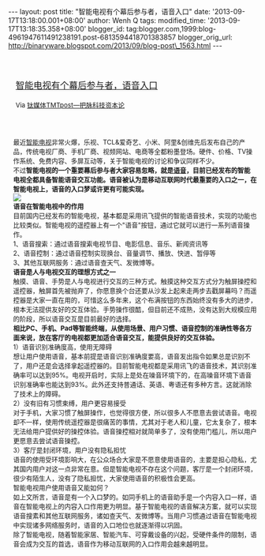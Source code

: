 --- layout: post title: "智能电视有个幕后参与者，语音入口" date:
'2013-09-17T13:18:00.001+08:00' author: Wenh Q tags: modified\_time:
'2013-09-17T13:18:35.358+08:00' blogger\_id:
tag:blogger.com,1999:blog-4961947611491238191.post-6813594418701383857
blogger\_orig\_url:
http://binaryware.blogspot.com/2013/09/blog-post\_1563.html ---
<div style="margin: 10px; padding: 5px;">

<div style="font-size: 18px;">

[\
智能电视有个幕后参与者，语音入口](http://www.tmtpost.com/63548.html)

</div>

<div style="font-size: 13px;">

Via [钛媒体TMTpost—把脉科技资本论](http://www.tmtpost.com/)

</div>

</div>

<div style="font-size: 13px; padding: 15px 0 10px 10px;">

最近[智能电视](http://www.tmtpost.com/tag/smart-tv "查看 智能电视 中的全部文章")非常火爆，乐视、TCL&爱奇艺、小米、阿里&创维先后发布自己的产品，传统电视厂商、手机厂商、视频网站、电商等全都粉墨登场。硬件、价格、TV操作系统、免费内容、多屏互动等，关于智能电视的讨论和争议同样不少。\
不过**智能电视的一个重要幕后参与者大家容易忽略，就是[语音](http://www.tmtpost.com/tag/%E8%AF%AD%E9%9F%B3 "查看 语音 中的全部文章")，目前已经发布的智能电视全都具备智能语音交互功能。语音被认为是移动互联网时代最重要的入口之一，在智能电视上，语音的入口梦或许更有可能实现。**\
![](http://www.huxiu.com/upload/20130915/13792574237890.jpg)\
**语音在智能电视中的作用**\
目前国内已经发布的智能电视，基本都是采用讯飞提供的智能语音技术，实现的功能也比较类似。智能电视的遥控器上有一个"语音"按钮，通过它就可以进行一系列语音操作。\
1、语音搜索：通过语音搜索电视节目、电影信息、音乐、新闻资讯等\
2、语音控制：通过语音控制实现换台、音量调节、播放、快进、暂停等\
3、其他互联网服务：通过语音查天气、发微博等。\
**语音是人与电视交互的理想方式之一**\
触摸、语音、手势是人与电视进行交互的三种方式。触摸这种交互方式分为触屏操控和遥控器，触屏首先被抛弃了，你愿意换个台还要从沙发上起来走两步去戳屏幕吗？而遥控器是大家一直在用的，可惜这么多年来，这个布满按钮的东西始终没有多大的进步，根本无法提供友好的交互体验。手势操作很酷，但目前还不成熟，没有达到大规模应用的阶段，所以语音交互是目前最好的选择。\
**相比PC、手机、Pad等智能终端，从使用场景、用户习惯、语音控制的准确性等各方面来说，放在客厅的电视都更加适合语音交互，能提供良好的交互体验。**\
1）语音识别准确度高，使用无障碍\
想让用户使用语音，基本前提是语音识别准确度要高，语音发出指令如果总是识别不了，用户还是会选择拿起遥控器的。目前智能电视都是采用讯飞的语音技术，其识别准确率可以达到95%。电视开启时，实际上是处在噪音环境下的，在高噪音环境下语音识别准确率也能达到93%。此外还支持普通话、英语、粤语还有多种方言。这就消除了技术上的障碍。\
2）没有旧有习惯束缚，用户更容易接受\
对于手机，大家习惯了触屏操作，也觉得很方便，所以很多人不愿意去尝试语音。电视却不一样，使用传统遥控器是很痛苦的事情，尤其对于老人和儿童，它太复杂了，根本无法给用户提供好的操控体验。语音操控相对就简单多了，没有使用门槛儿，所以用户更愿意去尝试语音操控。\
3）客厅是封闭环境，用户没有隐私担忧\
语音的使用受环境影响大，在公众场合大家是不愿意使用语音的，主要是担心隐私，尤其国内用户对这一点非常在意。但是智能电视不存在这个问题，客厅是一个封闭环境，很少有陌生人，没有了隐私担忧，大家使用语音的积极性会更高。\
智能电视用户使用语音又能如何？\
如上文所言，语音是有一个入口梦的。如同手机上的语音助手是一个内容入口一样，语音在智能电视上的内容入口作用更为明显。基于智能电视的语音解决方案，就可以实现语音搜素和其他互联网服务，诸如查天气、发微博等。当用户习惯通过语音在智能电视中实现诸多网络服务时，语音的入口地位也就逐渐得以巩固。\
除了智能电视，随着智能家居、智能汽车、可穿戴设备的兴起，受硬件条件的限制，语音会成为交互的首选，语音作为移动互联网的入口作用会越来越明显。

</div>
